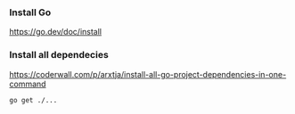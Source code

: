 ### Install Go
https://go.dev/doc/install

### Install all dependecies

https://coderwall.com/p/arxtja/install-all-go-project-dependencies-in-one-command
```
go get ./...
```

